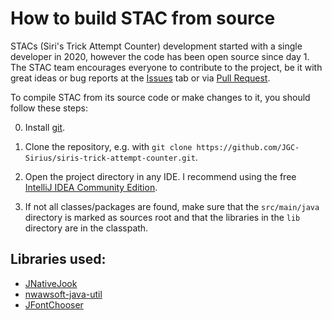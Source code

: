 # How to build STAC from source

STACs (Siri's Trick Attempt Counter) development started with a single developer in 2020, however the code has been open source since day 1. The STAC team encourages everyone to contribute to the project, be it with great ideas or bug reports at the [Issues](https://github.com/JGC-Sirius/siris-trick-attempt-counter/issues) tab or via [Pull Request](https://github.com/JGC-Sirius/siris-trick-attempt-counter/pulls).

To compile STAC from its source code or make changes to it, you should follow these steps:

0) Install [git](https://git-scm.com/downloads).

1) Clone the repository, e.g. with ```git clone https://github.com/JGC-Sirius/siris-trick-attempt-counter.git```.

2) Open the project directory in any IDE. I recommend using the free [IntelliJ IDEA Community Edition](https://www.jetbrains.com/de-de/idea/download/).

3) If not all classes/packages are found, make sure that the ```src/main/java``` directory is marked as sources root and that the libraries in the ```lib``` directory are in the classpath.

## Libraries used:
- [JNativeJook](https://github.com/kwhat/jnativehook)
- [nwawsoft-java-util](https://java-util.nwawsoft.com/)
- [JFontChooser](https://de.osdn.net/projects/jfontchooser/)
